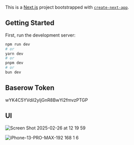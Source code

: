This is a [Next.js](https://nextjs.org) project bootstrapped with [`create-next-app`](https://nextjs.org/docs/pages/api-reference/create-next-app).

## Getting Started

First, run the development server:

```bash
npm run dev
# or
yarn dev
# or
pnpm dev
# or
bun dev
```

## Baserow Token
wYK4C5YVdil2yIjGnR8BwYi2fmvzPTGP

## UI
![Screen Shot 2025-02-26 at 12 19 59](https://github.com/user-attachments/assets/85a620e8-0af3-4466-8364-197e8a1f42e1)

![iPhone-13-PRO-MAX-192 168 1 6](https://github.com/user-attachments/assets/763740d4-af77-4767-a613-758367fab988)




